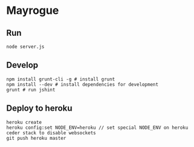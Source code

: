 # Mayrogue

## Run

```
node server.js
```

## Develop

```
npm install grunt-cli -g # install grunt
npm install --dev # install dependencies for development
grunt # run jshint
```

## Deploy to heroku

```
heroku create
heroku config:set NODE_ENV=heroku // set special NODE_ENV on heroku ceder stack to disable websockets
git push heroku master
```